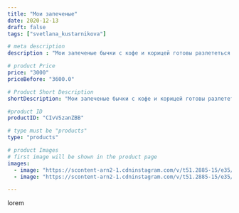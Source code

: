 ```yaml
---
title: "Мои запеченые"
date: 2020-12-13
draft: false
tags: ["svetlana_kustarnikova"]

# meta description
description : "Мои запеченые бычки с кофе и корицей готовы разлететься в разные стороны мира."

# product Price
price: "3000"
priceBefore: "3600.0"

# Product Short Description
shortDescription: "Мои запеченые бычки с кофе и корицей готовы разлететься в разные стороны мира."

#product ID
productID: "CIvVSzanZBB"

# type must be "products"
type: "products"

# product Images
# first image will be shown in the product page
images:
  - image: "https://scontent-arn2-1.cdninstagram.com/v/t51.2885-15/e35/130956380_100182485298407_4223142889545395437_n.jpg?se=7&tp=1&_nc_ht=scontent-arn2-1.cdninstagram.com&_nc_cat=111&_nc_ohc=OfEEf537esEAX_rfv-1&ccb=7-4&oh=52532693017f3927a721b22f030859c5&oe=6082E62E&ig_cache_key=MjQ2MzI4MTE2OTM0MzE4NjkyMQ%3D%3D.2-ccb7-4"
  - image: "https://scontent-arn2-1.cdninstagram.com/v/t51.2885-15/e35/131047358_753351105539379_5788328556092468358_n.jpg?se=8&tp=1&_nc_ht=scontent-arn2-1.cdninstagram.com&_nc_cat=103&_nc_ohc=3VibrMSAjY8AX_yWZzI&ccb=7-4&oh=68070c985c0b7facfabcb1074a12d0c8&oe=60822FEA&ig_cache_key=MjQ2MzI4MTE2OTMzNDgwODExMA%3D%3D.2-ccb7-4"

---
```

lorem
